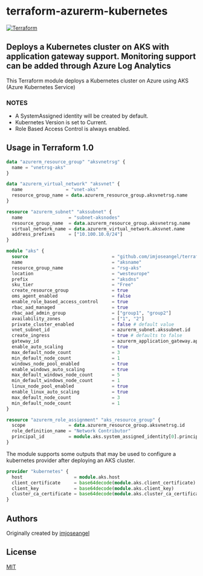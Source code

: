 # terraform-azurerm-kubernetes

[![Terraform](https://github.com/imjoseangel/terraform-azurerm-kubernetes/actions/workflows/terraform.yml/badge.svg)](https://github.com/imjoseangel/terraform-azurerm-kubernetes/actions/workflows/terraform.yml)

## Deploys a Kubernetes cluster on AKS with application gateway support. Monitoring support can be added through Azure Log Analytics

This Terraform module deploys a Kubernetes cluster on Azure using AKS (Azure Kubernetes Service)

### NOTES

* A SystemAssigned identity will be created by default.
* Kubernetes Version is set to Current.
* Role Based Access Control is always enabled.

## Usage in Terraform 1.0

```terraform
data "azurerm_resource_group" "aksvnetrsg" {
  name = "vnetrsg-aks"
}

data "azurerm_virtual_network" "aksvnet" {
  name                = "vnet-aks"
  resource_group_name = data.azurerm_resource_group.aksvnetrsg.name
}

resource "azurerm_subnet" "akssubnet" {
  name                 = "subnet-aksnodes"
  resource_group_name  = data.azurerm_resource_group.aksvnetrsg.name
  virtual_network_name = data.azurerm_virtual_network.aksvnet.name
  address_prefixes     = ["10.100.10.0/24"]
}

module "aks" {
  source                               = "github.com/imjoseangel/terraform-azurerm-kubernetes"
  name                                 = "aksname"
  resource_group_name                  = "rsg-aks"
  location                             = "westeurope"
  prefix                               = "aksdns"
  sku_tier                             = "Free"
  create_resource_group                = true
  oms_agent_enabled                    = false
  enable_role_based_access_control     = true
  rbac_aad_managed                     = true
  rbac_aad_admin_group                 = ["group1", "group2"]
  availability_zones                   = ["1", "2"]
  private_cluster_enabled              = false # default value
  vnet_subnet_id                       = azurerm_subnet.akssubnet.id
  create_ingress                       = true # defaults to false
  gateway_id                           = azurerm_application_gateway.appgateway.id # id of the application gw for ingress
  enable_auto_scaling                  = true
  max_default_node_count               = 3
  min_default_node_count               = 1
  windows_node_pool_enabled            = true
  enable_windows_auto_scaling          = true
  max_default_windows_node_count       = 5
  min_default_windows_node_count       = 1
  linux_node_pool_enabled              = true
  enable_linux_auto_scaling            = true
  max_default_node_count               = 3
  min_default_node_count               = 1
}

resource "azurerm_role_assignment" "aks_resource_group" {
  scope                = data.azurerm_resource_group.aksvnetrsg.id
  role_definition_name = "Network Contributor"
  principal_id         = module.aks.system_assigned_identity[0].principal_id
}
```

The module supports some outputs that may be used to configure a kubernetes
provider after deploying an AKS cluster.

```terraform
provider "kubernetes" {
  host                   = module.aks.host
  client_certificate     = base64decode(module.aks.client_certificate)
  client_key             = base64decode(module.aks.client_key)
  cluster_ca_certificate = base64decode(module.aks.cluster_ca_certificate)
}
```

## Authors

Originally created by [imjoseangel](http://github.com/imjoseangel)

## License

[MIT](LICENSE)
